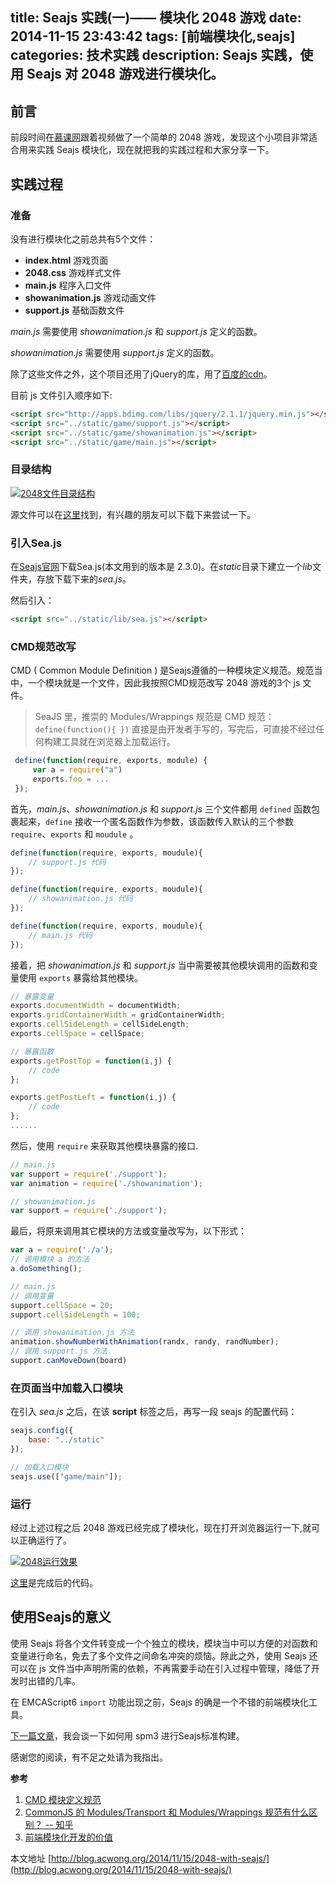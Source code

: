 title: Seajs 实践(一)—— 模块化 2048 游戏
date: 2014-11-15 23:43:42
tags: [前端模块化,seajs]
categories: 技术实践
description: Seajs 实践，使用 Seajs 对 2048 游戏进行模块化。
---

## 前言

前段时间在[慕课网](http://www.imooc.com/)跟着视频做了一个简单的 2048 游戏，发现这个小项目非常适合用来实践 Seajs 模块化，现在就把我的实践过程和大家分享一下。

<!-- more -->

## 实践过程

### 准备

没有进行模块化之前总共有5个文件：

- **index.html**        游戏页面
- **2048.css**          游戏样式文件
- **main.js**           程序入口文件
- **showanimation.js**  游戏动画文件
- **support.js**        基础函数文件

*main.js* 需要使用 *showanimation.js* 和 *support.js* 定义的函数。

*showanimation.js* 需要使用 *support.js* 定义的函数。

除了这些文件之外，这个项目还用了jQuery的库，用了[百度的cdn](http://apps.bdimg.com/libs/jquery/2.1.1/jquery.min.js)。

目前 js 文件引入顺序如下:

```html
<script src="http://apps.bdimg.com/libs/jquery/2.1.1/jquery.min.js"></script>
<script src="../static/game/support.js"></script>
<script src="../static/game/showanimation.js"></script>
<script src="../static/game/main.js"></script>
```

### 目录结构

[![2048文件目录结构](http://acwongblog.qiniudn.com/2048-folder-structure.PNG)](http://acwongblog.qiniudn.com/2048-folder-structure.PNG)

源文件可以在[这里](https://github.com/acwong00/games-demo/tree/master/2048)找到，有兴趣的朋友可以下载下来尝试一下。

### 引入Sea.js

在[Seajs官网](http://seajs.org/docs/#downloads)下载Sea.js(本文用到的版本是 2.3.0)。在*static*目录下建立一个*lib*文件夹，存放下载下来的*sea.js*。

然后引入：

```html
<script src="../static/lib/sea.js"></script>
```

### CMD规范改写

CMD ( Common Module Definition ) 是Seajs遵循的一种模块定义规范。规范当中，一个模块就是一个文件，因此我按照CMD规范改写 2048 游戏的3个 js 文件。

> SeaJS 里，推崇的 Modules/Wrappings 规范是 CMD 规范：`define(function(){ })` 直接是由开发者手写的，写完后，可直接不经过任何构建工具就在浏览器上加载运行。

```javascript
 define(function(require, exports, module) {
     var a = require("a")
     exports.foo = ...
 });
```

首先，*main.js*、*showanimation.js* 和 *support.js* 三个文件都用 `defined` 函数包裹起来，`define` 接收一个匿名函数作为参数，该函数传入默认的三个参数  `require`、`exports` 和 `moudule` 。

```javascript
define(function(require, exports, moudule){
	// support.js 代码
});
```
```javascript
define(function(require, exports, moudule){
	// showanimation.js 代码
});
```
```javascript
define(function(require, exports, moudule){
	// main.js 代码
});
```

接着，把 *showanimation.js* 和 *support.js* 当中需要被其他模块调用的函数和变量使用 `exports` 暴露给其他模块。

```javascript
// 暴露变量
exports.documentWidth = documentWidth;
exports.gridContainerWidth = gridContainerWidth;
exports.cellSideLength = cellSideLength;
exports.cellSpace = cellSpace;

// 暴露函数
exports.getPostTop = function(i,j) {
    // code
};

exports.getPostLeft = function(i,j) {
    // code
};
......
```

然后，使用 `require` 来获取其他模块暴露的接口.

```javascript
// main.js
var support = require('./support');
var animation = require('./showanimation');
```

```javascript
// showanimation.js
var support = require('./support');
```

最后，将原来调用其它模块的方法或变量改写为，以下形式：

```javascript
var a = require('./a');
// 调用模块 a 的方法
a.doSomething();
```

```javascript
// main.js
// 调用变量
support.cellSpace = 20;
support.cellSideLength = 100;

// 调用 showanimation.js 方法
animation.showNumberWithAnimation(randx, randy, randNumber);
// 调用 support.js 方法
support.canMoveDown(board)
```

### 在页面当中加载入口模块

在引入 *sea.js* 之后，在该 **script** 标签之后，再写一段 seajs 的配置代码：

```javascript
seajs.config({
    base: "../static"
});

// 加载入口模块 
seajs.use(["game/main"]);
```

### 运行

经过上述过程之后 2048 游戏已经完成了模块化，现在打开浏览器运行一下,就可以正确运行了。

[![2048运行效果](http://acwongblog.qiniudn.com/2048s-start.PNG)](http://acwongblog.qiniudn.com/2048s-start.PNG)

[这里](https://github.com/acwong00/games-demo/tree/master/2048-with-seajs)是完成后的代码。

## 使用Seajs的意义

使用 Seajs 将各个文件转变成一个个独立的模块，模块当中可以方便的对函数和变量进行命名，免去了多个文件之间命名冲突的烦恼。除此之外，使用 Seajs 还可以在 js 文件当中声明所需的依赖，不再需要手动在引入过程中管理，降低了开发时出错的几率。

在 EMCAScript6 `import` 功能出现之前，Seajs 的确是一个不错的前端模块化工具。

[下一篇文章](http://blog.acwong.org/2014/11/16/2048-with-seajs-and-spm3/)，我会谈一下如何用 spm3 进行Seajs标准构建。

感谢您的阅读，有不足之处请为我指出。


**参考**

1. [CMD 模块定义规范](https://github.com/seajs/seajs/issues/242)
2. [CommonJS 的 Modules/Transport 和 Modules/Wrappings 规范有什么区别？ -- 知乎](http://www.zhihu.com/question/20789867/answer/16187950)
3. [前端模块化开发的价值](https://github.com/seajs/seajs/issues/547)

本文地址 [http://blog.acwong.org/2014/11/15/2048-with-seajs/](http://blog.acwong.org/2014/11/15/2048-with-seajs/)